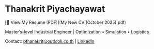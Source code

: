 # Thanakrit Piyachayawat

[📄 View My Resume (PDF)](My New CV (October 2025).pdf)

Master’s-level Industrial Engineer | Optimization • Simulation • Logistics

Contact: pthanakrit@outlook.co.th | [LinkedIn](https://www.linkedin.com/in/thanakrit-p-350547367)
